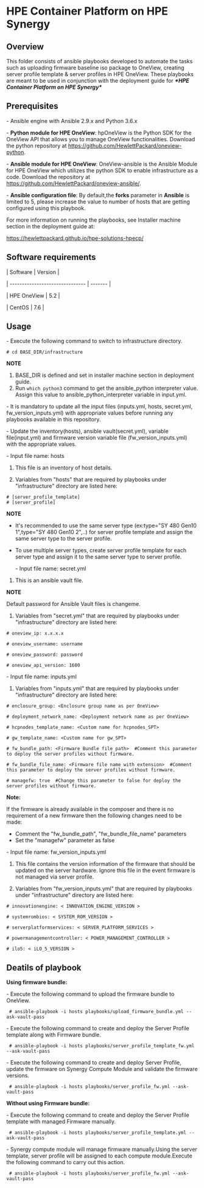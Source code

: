 # HPE Container Platform on HPE Synergy

## Overview

This folder consists of ansible playbooks developed to automate the tasks such as uploading firmware baseline iso package to OneView, creating server profile template & server profiles in HPE OneView. These playbooks are meant to be used in conjunction with the deployment guide for ***\*HPE Container Platform on HPE Synergy\****

## Prerequisites

\- Ansible engine with Ansible 2.9.x and Python 3.6.x

\- **Python module for HPE OneView**: hpOneView is the Python SDK for the OneView API that allows you to manage OneView functionalities. Download the python repository at https://github.com/HewlettPackard/oneview-python.

\- **Ansible module for HPE OneView**: OneView-ansible is the Ansible Module for HPE OneView which utilizes the python SDK to enable infrastructure as a code. Download the repository at https://github.com/HewlettPackard/oneview-ansible/.

\- **Ansible configuration file**: By default,the **forks** parameter in **Ansible** is limited to 5, please increase the value to number of hosts that are getting configured using this playbook.

For more information on running the playbooks, see Installer machine section in the deployment guide at:

https://hewlettpackard.github.io/hpe-solutions-hpecp/

## Software requirements

| Software            | Version |

| ------------------------------- | ------- |

| HPE OneView           | 5.2   |

| CentOS  | 7.6  |



## Usage

\- Execute the following command to switch to infrastructure directory.

```
# cd BASE_DIR/infrastructure
```

**NOTE** 

1) BASE_DIR is defined and set in installer machine section in deployment guide.
2) Run ```which python3``` command to get the ansible_python interpreter value. Assign this value to ansible_python_interpreter variable in input.yml. 

\- It is mandatory to update all the input files (inputs.yml, hosts, secret.yml, fw_version_inputs.yml) with appropriate values before running any playbooks available in this repository.

\- Update the inventory(hosts), ansible vault(secret.yml), variable file(input.yml) and firmware version variable file (fw_version_inputs.yml) with the appropriate values.

 \- Input file name: hosts

1. This file is an inventory of host details.

2. Variables from "hosts" that are required by playbooks under "infrastructure" directory are listed here:

  ```
 # [server_profile_template] 
 # [server_profile]
  ```
  
**NOTE** 

- It's recommended to use the same server type (ex:type="SY 480 Gen10 1",type="SY 480 Gen10 2",..) for server profile template and assign the same server type to the server profile.

- To use multiple server types, create server profile template for each server type and assign it to the same server type to server profile.
  
  \- Input file name: secret.yml


1. This is an ansible vault file. 

**NOTE**

Default password for Ansible Vault files is changeme.

1. Variables from "secret.yml" that are required by playbooks under "infrastructure" directory are listed here:

```
# oneview_ip: x.x.x.x 

# oneview_username: username

# oneview_password: password

# oneview_api_version: 1600
```

 \- Input file name: inputs.yml


1. Variables from "inputs.yml" that are required by playbooks under "infrastructure" directory are listed here:

```
# enclosure_group: <Enclosure group name as per OneView> 

# deployment_network_name: <Deployment network name as per OneView>

# hcpnodes_template_name: <Custom name for hcpnodes_SPT>

# gw_template_name: <Custom name for gw_SPT>

# fw_bundle_path: <Firmware Bundle file path>  #Comment this parameter to deploy the server profiles without firmware.

# fw_bundle_file_name: <Firmware file name with extension>  #Comment this parameter to deploy the server profiles without firmware.

# managefw: true  #Change this parameter to false for deploy the server profiles without firmware. 

```
**Note:**

If the firmware is already available in the composer and there is no requirement of a new firmware then the following changes need to be made:

- Comment the "fw_bundle_path", "fw_bundle_file_name" parameters
- Set the "managefw" parameter as false


\- Input file name: fw_version_inputs.yml



1. This file contains the version information of the firmware that should be updated on the server hardware. Ignore this file in the event firmware is not managed via server profile.

2. Variables from "fw_version_inputs.yml" that are required by playbooks under "infrastructure" directory are listed here:

```
# innovationengine: < INNOVATION_ENGINE_VERSION >

# systemrombios: < SYSTEM_ROM_VERSION >

# serverplatformservices: < SERVER_PLATFORM_SERVICES >

# powermanagementcontroller: < POWER_MANAGEMENT_CONTROLLER >

# ilo5: < iLO_5_VERSION >
```

 
## Deatils of playbook

**Using firmware bundle:** 

\- Execute the following command to upload the firmware bundle to OneView.

```
 # ansible-playbook -i hosts playbooks/upload_firmware_bundle.yml --ask-vault-pass
```

\- Execute the following command to create and deploy the Server Profile template along with Firmware bundle.

```
 # ansible-playbook -i hosts playbooks/server_profile_template_fw.yml --ask-vault-pass
```

\- Execute the following command to create and deploy Server Profile, update the firmware on Synergy Compute Module and validate the firmware versions.

```
 # ansible-playbook -i hosts playbooks/server_profile_fw.yml --ask-vault-pass
```

**Without using Firmware bundle:**

\- Execute the following command to create and deploy the Server Profile template with managed Firmware manually.

```
 # ansible-playbook -i hosts playbooks/server_profile_template.yml --ask-vault-pass
```

\- Synergy compute module will manage firmware manually.Using the server template, server profile will be assigned to each compute module.Execute the following command to carry out this action.

```
 # ansible-playbook -i hosts playbooks/server_profile_fw.yml --ask-vault-pass
```





 
